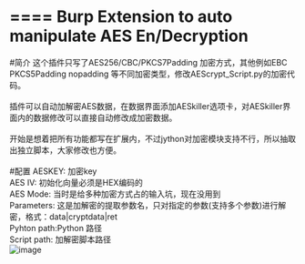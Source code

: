 ====
Burp Extension to auto manipulate AES En/Decryption
====
#简介
这个插件只写了AES256/CBC/PKCS7Padding 加密方式，其他例如EBC PKCS5Padding nopadding 等不同加密类型，修改AEScrypt_Script.py的加密代码。<br><br>
插件可以自动加解密AES数据，在数据界面添加AESkiller选项卡，对AESkiller界面内的数据修改可以直接自动修改成加密数据。<br><br>
开始是想着把所有功能都写在扩展内，不过jython对加密模块支持不行，所以抽取出独立脚本，大家修改也方便。<br><br>
#配置
AESKEY: 加密key<br>
AES IV: 初始化向量必须是HEX编码的 <br>
AES Mode: 当时是给多种加密方式占的输入坑，现在没用到<br>
Parameters: 这是加解密的提取参数名，只对指定的参数(支持多个参数)进行解密，格式：data|cryptdata|ret<br>
Pyhton path:Python 路径<br>
Script  path: 加解密脚本路径<br>
 ![image](https://github.com/arschlochnop/aeskiller/blob/master/screenshots/video.gif)